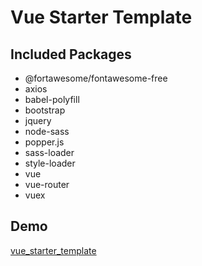 # Vue Starter Template

## Included Packages

- @fortawesome/fontawesome-free
- axios
- babel-polyfill
- bootstrap
- jquery
- node-sass
- popper.js
- sass-loader
- style-loader
- vue
- vue-router
- vuex

## Demo

[vue_starter_template](https://vue-starter-template.surge.sh/)
